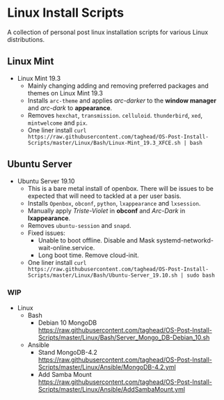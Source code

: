 # Linux Install Scripts
A collection of personal post linux installation scripts for various Linux distributions.

## Linux Mint
- Linux Mint 19.3
    - Mainly changing adding and removing preferred packages and themes on Linux Mint 19.3
    - Installs `arc-theme` and applies *arc-darker* to the __window manager__ and *arc-dark* to __appearance__.
    - Removes `hexchat`, `transmission`. `celluloid`. `thunderbird`, `xed`, `mintwelcome` and `pix`.
    - One liner install ```curl https://raw.githubusercontent.com/taghead/OS-Post-Install-Scripts/master/Linux/Bash/Linux-Mint_19.3_XFCE.sh | bash```
    
## Ubuntu Server
- Ubuntu Server 19.10
    - This is a bare metal install of openbox. There will be issues to be expected that will need to tackled at a per user basis.
    - Installs `Openbox`, `obconf`, `python`, `lxappearance` and `lxsession`.
    - Manually apply *Triste-Violet* in __obconf__ and *Arc-Dark* in __lxappearance__.
    - Removes `ubuntu-session` and `snapd`.
    - Fixed issues:
        - Unable to boot offline. Disable and Mask systemd-networkd-wait-online.service.
        - Long boot time. Remove cloud-init.
    - One liner install ```curl https://raw.githubusercontent.com/taghead/OS-Post-Install-Scripts/master/Linux/Bash/Ubuntu-Server_19.10.sh | sudo bash```

### WIP
- Linux
    - Bash
        -  Debian 10 MongoDB    https://raw.githubusercontent.com/taghead/OS-Post-Install-Scripts/master/Linux/Bash/Server_Mongo_DB-Debian_10.sh
    - Ansible
        - Stand MongoDB-4.2     https://raw.githubusercontent.com/taghead/OS-Post-Install-Scripts/master/Linux/Ansible/MongoDB-4.2.yml
        - Add Samba Mount       https://raw.githubusercontent.com/taghead/OS-Post-Install-Scripts/master/Linux/Ansible/AddSambaMount.yml
